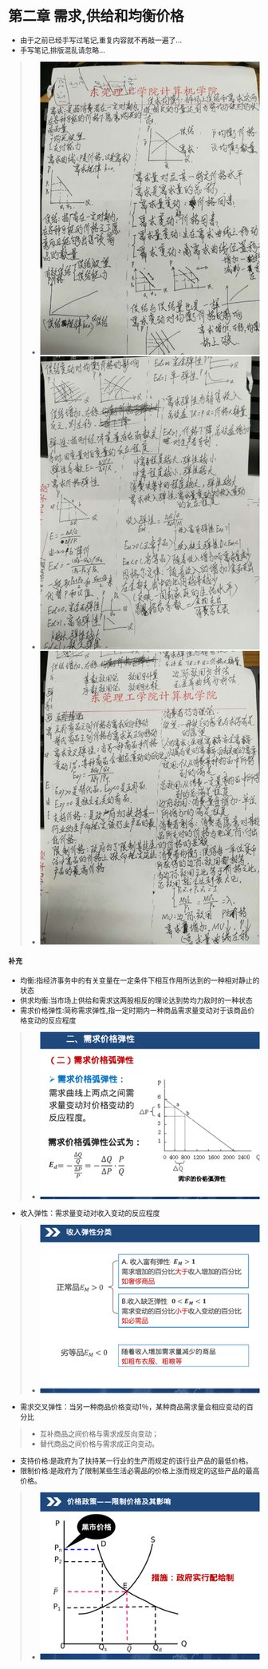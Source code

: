 # 第二章 需求,供给和均衡价格

- 由于之前已经手写过笔记,重复内容就不再敲一遍了...
- 手写笔记,排版混乱请忽略...
> - ![](images/62.jpg)
> - ![](images/61.jpg)
> - ![](images/60.jpg)

#### 补充
- 均衡:指经济事务中的有关变量在一定条件下相互作用所达到的一种相对静止的状态
- 供求均衡:当市场上供给和需求这两股相反的理论达到势均力敌时的一种状态
- 需求价格弹性:简称需求弹性,指一定时期内一种商品需求量变动对于该商品价格变动的反应程度
> - ![](images/64.png)
- 收入弹性：需求量变动对收入变动的反应程度
> - ![](images/65.png)
- 需求交叉弹性：当另一种商品价格变动1％，某种商品需求量会相应变动的百分比
> - 互补商品之间价格与需求成反向变动；
> - 替代商品之间价格与需求成正向变动。
- 支持价格:是政府为了扶持某一行业的生产而规定的该行业产品的最低价格。
- 限制价格:是政府为了限制某些生活必需品的价格上涨而规定的这些产品的最高价格。
> - ![](images/73.png)
